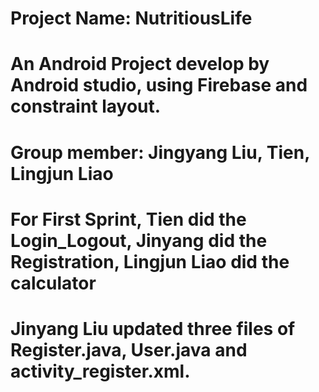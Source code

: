 # Project Name: NutritiousLife
# An Android Project develop by Android studio, using Firebase and constraint layout.
# Group member: Jingyang Liu, Tien, Lingjun Liao


# For First Sprint, Tien did the Login_Logout, Jinyang did the Registration, Lingjun Liao did the calculator

# Jinyang Liu updated three files of Register.java, User.java and activity_register.xml.
